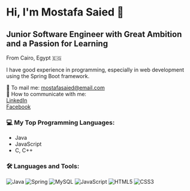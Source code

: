 # Hi, I'm Mostafa Saied 👋

## Junior Software Engineer with Great Ambition and a Passion for Learning

From Cairo, Egypt 🇪🇬

I have good experience in programming, especially in web development using the Spring Boot framework.

📧 To mail me: [mostafasaied@email.com](mailto:mostafasaied@email.com)  
🔗 How to communicate with me:  
[LinkedIn](www.linkedin.com/in/mustafa-saied-57306a223)  
[Facebook](https://www.facebook.com/mostafa.saied.878451)

### 💻 My Top Programming Languages:
- Java
- JavaScript
- C, C++

### 🛠️ Languages and Tools:
![Java](https://img.shields.io/badge/Java-007396?style=flat&logo=java&logoColor=white)
![Spring](https://img.shields.io/badge/Spring-6DB33F?style=flat&logo=spring&logoColor=white)
![MySQL](https://img.shields.io/badge/MySQL-00000F?style=flat&logo=mysql&logoColor=white)
![JavaScript](https://img.shields.io/badge/JavaScript-F7DF1E?style=flat&logo=javascript&logoColor=black)
![HTML5](https://img.shields.io/badge/HTML5-E34F26?style=flat&logo=html5&logoColor=white)
![CSS3](https://img.shields.io/badge/CSS3-1572B6?style=flat&logo=css3&logoColor=white)

